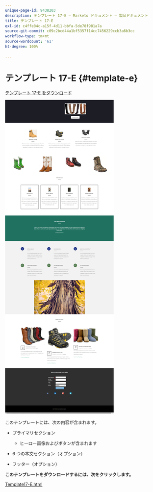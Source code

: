 ```yaml
---
unique-page-id: 9438203
description: テンプレート 17-E — Marketo ドキュメント — 製品ドキュメント
title: テンプレート 17-E
exl-id: c4ffe84c-a15f-4d11-bbfa-5de78f981a7a
source-git-commit: c09c2bcd44a1bf5357f14cc7456229ccb3a6b3cc
workflow-type: tm+mt
source-wordcount: '61'
ht-degree: 100%

---
```


# テンプレート 17-E {#template-e}

[テンプレート 17-E をダウンロード](https://docs.marketo.com/download/attachments/9438203/template-17e.html?version=1&amp;modificationdate=1439843109000&amp;api=v2)

![](assets/image2015-8-17-17-3a43-3a20.png)

このテンプレートには、次の内容が含まれます。

* プライマリセクション

   * ヒーロー画像およびボタンが含まれます

* 6 つの本文セクション（オプション）
* フッター（オプション）

**このテンプレートをダウンロードするには、次をクリックします。**

[Template17-E.html](https://docs.marketo.com/download/attachments/9438203/template-17e.html?version=1&amp;modificationdate=1439843109000&amp;api=v2)
